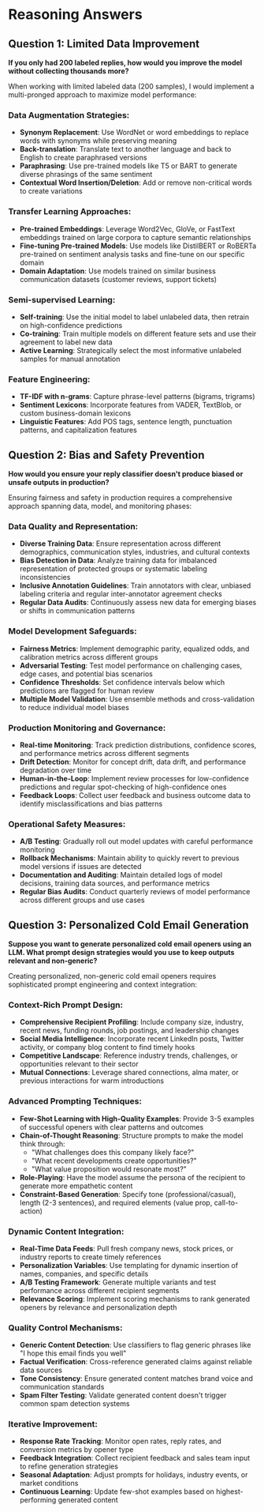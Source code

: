# Reasoning Answers

## Question 1: Limited Data Improvement
**If you only had 200 labeled replies, how would you improve the model without collecting thousands more?**

When working with limited labeled data (200 samples), I would implement a multi-pronged approach to maximize model performance:

### Data Augmentation Strategies:
- **Synonym Replacement**: Use WordNet or word embeddings to replace words with synonyms while preserving meaning
- **Back-translation**: Translate text to another language and back to English to create paraphrased versions
- **Paraphrasing**: Use pre-trained models like T5 or BART to generate diverse phrasings of the same sentiment
- **Contextual Word Insertion/Deletion**: Add or remove non-critical words to create variations

### Transfer Learning Approaches:
- **Pre-trained Embeddings**: Leverage Word2Vec, GloVe, or FastText embeddings trained on large corpora to capture semantic relationships
- **Fine-tuning Pre-trained Models**: Use models like DistilBERT or RoBERTa pre-trained on sentiment analysis tasks and fine-tune on our specific domain
- **Domain Adaptation**: Use models trained on similar business communication datasets (customer reviews, support tickets)

### Semi-supervised Learning:
- **Self-training**: Use the initial model to label unlabeled data, then retrain on high-confidence predictions
- **Co-training**: Train multiple models on different feature sets and use their agreement to label new data
- **Active Learning**: Strategically select the most informative unlabeled samples for manual annotation

### Feature Engineering:
- **TF-IDF with n-grams**: Capture phrase-level patterns (bigrams, trigrams)
- **Sentiment Lexicons**: Incorporate features from VADER, TextBlob, or custom business-domain lexicons
- **Linguistic Features**: Add POS tags, sentence length, punctuation patterns, and capitalization features

## Question 2: Bias and Safety Prevention
**How would you ensure your reply classifier doesn't produce biased or unsafe outputs in production?**

Ensuring fairness and safety in production requires a comprehensive approach spanning data, model, and monitoring phases:

### Data Quality and Representation:
- **Diverse Training Data**: Ensure representation across different demographics, communication styles, industries, and cultural contexts
- **Bias Detection in Data**: Analyze training data for imbalanced representation of protected groups or systematic labeling inconsistencies
- **Inclusive Annotation Guidelines**: Train annotators with clear, unbiased labeling criteria and regular inter-annotator agreement checks
- **Regular Data Audits**: Continuously assess new data for emerging biases or shifts in communication patterns

### Model Development Safeguards:
- **Fairness Metrics**: Implement demographic parity, equalized odds, and calibration metrics across different groups
- **Adversarial Testing**: Test model performance on challenging cases, edge cases, and potential bias scenarios
- **Confidence Thresholds**: Set confidence intervals below which predictions are flagged for human review
- **Multiple Model Validation**: Use ensemble methods and cross-validation to reduce individual model biases

### Production Monitoring and Governance:
- **Real-time Monitoring**: Track prediction distributions, confidence scores, and performance metrics across different segments
- **Drift Detection**: Monitor for concept drift, data drift, and performance degradation over time
- **Human-in-the-Loop**: Implement review processes for low-confidence predictions and regular spot-checking of high-confidence ones
- **Feedback Loops**: Collect user feedback and business outcome data to identify misclassifications and bias patterns

### Operational Safety Measures:
- **A/B Testing**: Gradually roll out model updates with careful performance monitoring
- **Rollback Mechanisms**: Maintain ability to quickly revert to previous model versions if issues are detected
- **Documentation and Auditing**: Maintain detailed logs of model decisions, training data sources, and performance metrics
- **Regular Bias Audits**: Conduct quarterly reviews of model performance across different groups and use cases

## Question 3: Personalized Cold Email Generation
**Suppose you want to generate personalized cold email openers using an LLM. What prompt design strategies would you use to keep outputs relevant and non-generic?**

Creating personalized, non-generic cold email openers requires sophisticated prompt engineering and context integration:

### Context-Rich Prompt Design:
- **Comprehensive Recipient Profiling**: Include company size, industry, recent news, funding rounds, job postings, and leadership changes
- **Social Media Intelligence**: Incorporate recent LinkedIn posts, Twitter activity, or company blog content to find timely hooks
- **Competitive Landscape**: Reference industry trends, challenges, or opportunities relevant to their sector
- **Mutual Connections**: Leverage shared connections, alma mater, or previous interactions for warm introductions

### Advanced Prompting Techniques:
- **Few-Shot Learning with High-Quality Examples**: Provide 3-5 examples of successful openers with clear patterns and outcomes
- **Chain-of-Thought Reasoning**: Structure prompts to make the model think through:
  - "What challenges does this company likely face?"
  - "What recent developments create opportunities?"
  - "What value proposition would resonate most?"
- **Role-Playing**: Have the model assume the persona of the recipient to generate more empathetic content
- **Constraint-Based Generation**: Specify tone (professional/casual), length (2-3 sentences), and required elements (value prop, call-to-action)

### Dynamic Content Integration:
- **Real-Time Data Feeds**: Pull fresh company news, stock prices, or industry reports to create timely references
- **Personalization Variables**: Use templating for dynamic insertion of names, companies, and specific details
- **A/B Testing Framework**: Generate multiple variants and test performance across different recipient segments
- **Relevance Scoring**: Implement scoring mechanisms to rank generated openers by relevance and personalization depth

### Quality Control Mechanisms:
- **Generic Content Detection**: Use classifiers to flag generic phrases like "I hope this email finds you well"
- **Factual Verification**: Cross-reference generated claims against reliable data sources
- **Tone Consistency**: Ensure generated content matches brand voice and communication standards
- **Spam Filter Testing**: Validate generated content doesn't trigger common spam detection systems

### Iterative Improvement:
- **Response Rate Tracking**: Monitor open rates, reply rates, and conversion metrics by opener type
- **Feedback Integration**: Collect recipient feedback and sales team input to refine generation strategies
- **Seasonal Adaptation**: Adjust prompts for holidays, industry events, or market conditions
- **Continuous Learning**: Update few-shot examples based on highest-performing generated content
